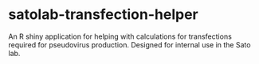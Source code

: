 # satolab-transfection-helper
An R shiny application for helping with calculations for transfections required for pseudovirus production. Designed for internal use in the Sato lab.

